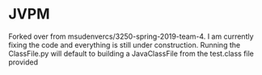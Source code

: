 # JVPM
  
Forked over from msudenvercs/3250-spring-2019-team-4. I am currently fixing the code and everything is still under construction. Running the ClassFile.py will default to building a JavaClassFile from the test.class file provided